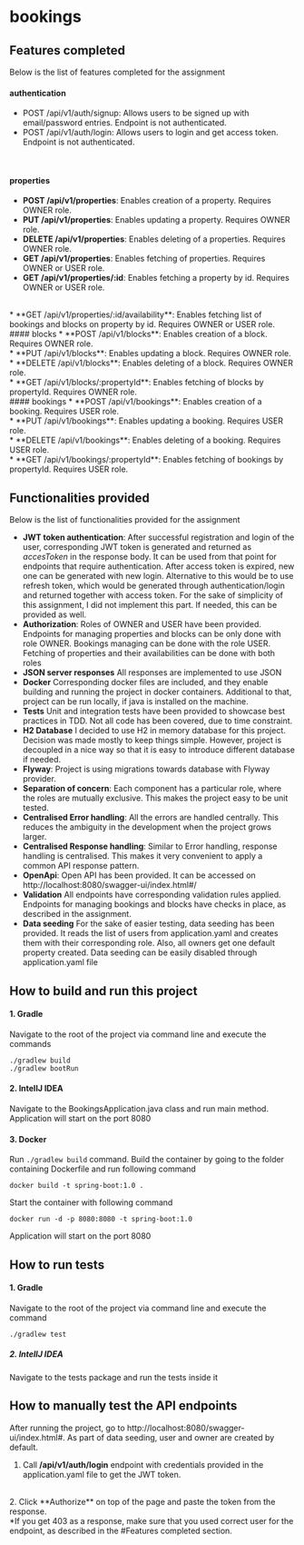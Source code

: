 # bookings #

## Features completed
Below is the list of features completed for the assignment
<br>
#### authentication
* POST /api/v1/auth/signup: Allows users to be signed up with email/password entries. Endpoint is not authenticated.
  <br>
* POST /api/v1/auth/login: Allows users to login and get access token. Endpoint is not authenticated.
<br>

#### properties

* **POST /api/v1/properties**: Enables creation of a property. Requires OWNER role.
  <br>
* **PUT /api/v1/properties**: Enables updating a property. Requires OWNER role.
  <br>
* **DELETE /api/v1/properties**: Enables deleting of a properties. Requires OWNER role.
  <br>
* **GET /api/v1/properties**: Enables fetching of properties. Requires OWNER or USER role.
  <br>
* **GET /api/v1/properties/:id**: Enables fetching a property by id. Requires OWNER or USER role.
<br>
* **GET /api/v1/properties/:id/availability**: Enables fetching list of bookings and blocks on property by id. Requires OWNER or USER role.
<br>
#### blocks
* **POST /api/v1/blocks**: Enables creation of a block. Requires OWNER role.
  <br>
* **PUT /api/v1/blocks**: Enables updating a block. Requires OWNER role.
  <br>
* **DELETE /api/v1/blocks**: Enables deleting of a block. Requires OWNER role.
  <br>
* **GET /api/v1/blocks/:propertyId**: Enables fetching of blocks by propertyId. Requires OWNER role.
<br>
#### bookings
* **POST /api/v1/bookings**: Enables creation of a booking. Requires USER role.
  <br>
* **PUT /api/v1/bookings**: Enables updating a booking. Requires USER role.
  <br>
* **DELETE /api/v1/bookings**: Enables deleting of a booking. Requires USER role.
  <br>
* **GET /api/v1/bookings/:propertyId**: Enables fetching of bookings by propertyId. Requires USER role.

## Functionalities provided
Below is the list of functionalities provided for the assignment
<br>
* **JWT token authentication**: After successful registration and login of the user, corresponding JWT token is generated and returned as *accesToken* in the response body. It can be used from that point for endpoints that require authentication. After access token is expired, new one can be generated with new login. Alternative to this would be to use refresh token, which would be generated through authentication/login and returned together with access token. For the sake of simplicity of this assignment, I did not implement this part. If needed, this can be provided as well.
  <br>
* **Authorization**: Roles of OWNER and USER have been provided. Endpoints for managing properties and blocks can be only done with role OWNER. Bookings managing can be done with the role USER. Fetching of properties and their availabilities can be done with both roles
* **JSON server responses** All responses are implemented to use JSON
  <br>
* **Docker** Corresponding docker files are included, and they enable building and running the project in docker containers. Additional to that, project can be run locally, if java is installed on the machine.
  <br>
* **Tests** Unit and integration tests have been provided to showcase best practices in TDD. Not all code has been covered, due to time constraint.
  <br>
* **H2 Database** I decided to use H2 in memory database for this project. Decision was made mostly to keep things simple. However, project is decoupled in a nice way so that it is easy to introduce different database if needed.
  <br>
* **Flyway**: Project is using migrations towards database with Flyway provider.
  <br>
* **Separation of concern**: Each component has a particular role, where the roles are mutually exclusive. This makes the project easy to be unit tested.
  <br>
* **Centralised Error handling**: All the errors are handled centrally. This reduces the ambiguity in the development when the project grows larger.
  <br>
* **Centralised Response handling**: Similar to Error handling, response handling is centralised. This makes it very convenient to apply a common API response pattern.
* **OpenApi**: Open API has been provided. It can be accessed on http://localhost:8080/swagger-ui/index.html#/
* **Validation** All endpoints have corresponding validation rules applied. Endpoints for managing bookings and blocks have checks in place, as described in the assignment.
* **Data seeding** For the sake of easier testing, data seeding has been provided. It reads the list of users from application.yaml and creates them with their corresponding role. Also, all owners get one default property created. Data seeding can be easily disabled through application.yaml file
## How to build and run this project
#### 1. Gradle
Navigate to the root of the project via command line and execute the commands
```
./gradlew build
./gradlew bootRun
```
#### 2. IntellJ IDEA
Navigate to the BookingsApplication.java class and run main method. Application will start on the port 8080

#### 3. Docker
Run `./gradlew build` command.
Build the container by going to the folder containing Dockerfile and run following command
```
docker build -t spring-boot:1.0 .
```
Start the container with following command
```
docker run -d -p 8080:8080 -t spring-boot:1.0
```
Application will start on the port 8080

## How to run tests
#### 1. Gradle
Navigate to the root of the project via command line and execute the command
```
./gradlew test
```
##### 2. IntellJ IDEA
Navigate to the tests package and run the tests inside it
<br>

## How to manually test the API endpoints

After running the project, go to http://localhost:8080/swagger-ui/index.html#. As part of data seeding, user and owner are created by default.
<br>
1. Call **/api/v1/auth/login** endpoint with credentials provided in the application.yaml file to get the JWT token.
<br>
2. Click **Authorize** on top of the page and paste the token from the response.

<br>
*If you get 403 as a response, make sure that you used correct user for the endpoint, as described in the #Features completed section.